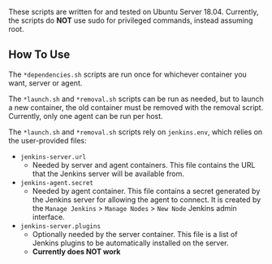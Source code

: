 These scripts are written for and tested on Ubuntu Server 18.04. Currently, the scripts do **NOT** use sudo for privileged commands, instead assuming root.

## How To Use

The `*dependencies.sh` scripts are run once for whichever container you want, server or agent.

The `*launch.sh` and `*removal.sh` scripts can be run as needed, but to launch a new container, the old container must be removed with the removal script. Currently, only one agent can be run per host.

The `*launch.sh` and `*removal.sh` scripts rely on `jenkins.env`, which relies on the user-provided files:

- `jenkins-server.url`
  - Needed by server and agent containers. This file contains the URL that the Jenkins server will be available from.
- `jenkins-agent.secret`
  - Needed by agent container. This file contains a secret generated by the Jenkins server for allowing the agent to connect. It is created by the `Manage Jenkins` > `Manage Nodes` > `New Node` Jenkins admin interface.
- `jenkins-server.plugins`
  - Optionally needed by the server container. This file is a list of Jenkins plugins to be automatically installed on the server.
  - **Currently does NOT work**
